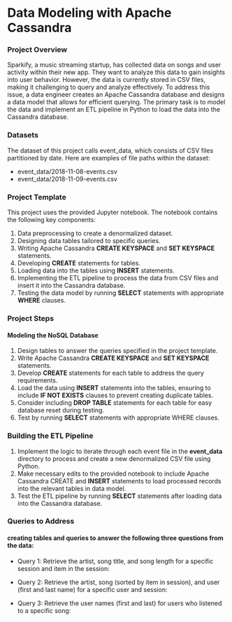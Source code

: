 
# Data Modeling with Apache Cassandra

### Project Overview

Sparkify, a music streaming startup, has collected data on songs and user activity within their new app. They want to analyze this data to gain insights into user behavior. However, the data is currently stored in CSV files, making it challenging to query and analyze effectively. To address this issue,  a data engineer  creates an Apache Cassandra database and designs a data model that allows for efficient querying. The primary task is to model the data and implement an ETL pipeline in Python to load the data into the Cassandra database.

### Datasets

The dataset of this project calls event_data, which consists of CSV files partitioned by date. Here are examples of file paths within the dataset:

- event_data/2018-11-08-events.csv
- event_data/2018-11-09-events.csv

### Project Template

This project uses the provided Jupyter notebook. The notebook contains the following key components:

1. Data preprocessing to create a denormalized dataset.
2. Designing data tables tailored to specific queries.
3. Writing Apache Cassandra **CREATE KEYSPACE** and **SET KEYSPACE** statements.
4. Developing **CREATE** statements for tables.
5. Loading data into the tables using **INSERT** statements.
6. Implementing the ETL pipeline to process the data from CSV files and insert it into the Cassandra database.
7. Testing the data model by running **SELECT** statements with appropriate **WHERE** clauses.

### Project Steps
#### Modeling the NoSQL Database

1. Design tables to answer the queries specified in the project template.
2. Write Apache Cassandra **CREATE KEYSPACE** and **SET KEYSPACE** statements.
3. Develop **CREATE** statements for each table to address the query requirements.
4. Load the data using **INSERT** statements into the tables, ensuring to include **IF NOT EXISTS** clauses to prevent creating duplicate tables.
5. Consider including **DROP TABLE** statements for each table for easy database reset during testing.
6. Test by running **SELECT** statements with appropriate WHERE clauses.

### Building the ETL Pipeline

1. Implement the logic to iterate through each event file in the **event_data** directory to process and create a new denormalized CSV file using Python.
2. Make necessary edits to the provided notebook to include Apache Cassandra CREATE and **INSERT** statements to load processed records into the relevant tables in data model.
3. Test the ETL pipeline by running **SELECT** statements after loading data into the Cassandra database.

### Queries to Address

#### creating tables and queries to answer the following three questions from the data:

- Query 1: Retrieve the artist, song title, and song length for a specific session and item in the session:
       
- Query 2: Retrieve the artist, song (sorted by item in session), and user (first and last name) for a specific user and session:

- Query 3: Retrieve the user names (first and last) for users who listened to a specific song:

